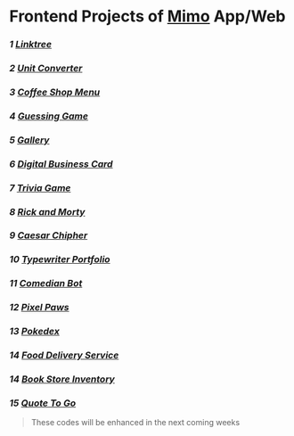 # **Frontend Projects of [Mimo](https://mimo.org) App/Web**
 
### *1 [Linktree](https://devefe.github.io/Test/Linktree/)*
 
### *2 [Unit Converter](https://devefe.github.io/Test/Unit%20Converter/)*
 
### *3 [Coffee Shop Menu](https://devefe.github.io/Test/Coffee%20Shop%20Menu/)*
 
### *4 [Guessing Game](https://devefe.github.io/Test/Guessing%20Game/)*
 
### *5 [Gallery](https://devefe.github.io/Test/Gallery/)*
 
### *6 [Digital Business Card](https://devefe.github.io/Test/Digital%20Business%20Card/)*
 
### *7 [Trivia Game](https://devefe.github.io/Test/Trivia%20Game/)*
 
### *8 [Rick and Morty](https://devefe.github.io/Test/Rick%20and%20Morty/)*
 
### *9 [Caesar Chipher](https://devefe.github.io/Test/Caesar%20Cipher)*
 
### *10 [Typewriter Portfolio](https://devefe.github.io/Test/Typewriter%20Portfolio/)*
 
### *11 [Comedian Bot]()*
 
### *12 [Pixel Paws](https://devefe.github.io/Test/Pixel%20Paws/)*
 
### *13 [Pokedex](https://devefe.github.io/Test/Pokedex/)*
 
### *14 [Food Delivery Service]()*
 
### *14 [Book Store Inventory]()*
 
### *15 [Quote To Go]()*
> These codes will be enhanced in the next coming weeks
